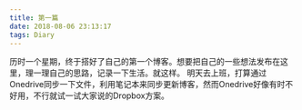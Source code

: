 ```yaml
---
title: 第一篇
date: 2018-08-06 23:13:17
tags: Diary
---
```

历时一个星期，终于搭好了自己的第一个博客。想要把自己的一些想法发布在这里，理一理自己的思路，记录一下生活。就这样。
明天去上班，打算通过Onedrive同步一下文件，利用笔记本来同步更新博客，然而Onedrive好像有时不好用，不行就试一试大家说的Dropbox方案。
